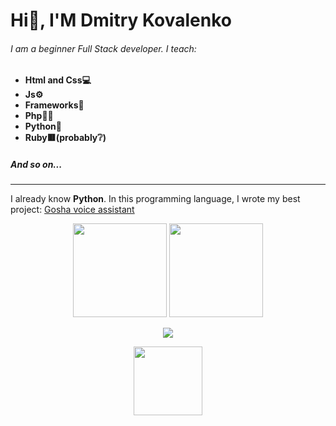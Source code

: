 # Hi👋, I'M Dmitry Kovalenko
###### I am a beginner Full Stack developer. I teach:
- **Html and Css💻**
- **Js⚙**
- **Frameworks🎫**
- **Php👨‍💻**
- **Python🐍**
- **Ruby🟥(probably❔)**
##### *And so on*...
------------
I already know **Python**. In this programming language, I wrote my best project: [Gosha voice assistant](https://github.com/Dmitry0802/Gosha-Voice-Assistant "Gosha voice assistant")

<p align='center'>
   <a href="https://github-readme-stats.vercel.app/api?username=Dmitry0802&show_icons=true&count_private=true"><img
           height=150
           src="https://github-readme-stats.vercel.app/api?username=Dmitry0802&show_icons=true&count_private=true"/></a>
   <a href="https://github.com/Dmitry0802/github-readme-stats"><img height=150
                                                                  src="https://github-readme-stats.vercel.app/api/top-langs/?username=Dmitry0802&layout=compact"/></a>
</p>

<p align='center'>
   <a href="https://t.me/Bhju_0802">
       <img src="https://img.shields.io/badge/Telegram-2CA5E0?style=for-the-badge&logo=telegram&logoColor=white"/>
   </a>
<p>

<p align='center'>
   <a href="https://www.codewars.com/users/Dmitry0802">
       <img style="width:110px;" src="https://res.cloudinary.com/practicaldev/image/fetch/s---NE41B9C--/c_imagga_scale,f_auto,fl_progressive,h_420,q_auto,w_1000/https://thepracticaldev.s3.amazonaws.com/i/1b667wj1eh8ji0d2g652.png"/>
   </a>
<p>
   
